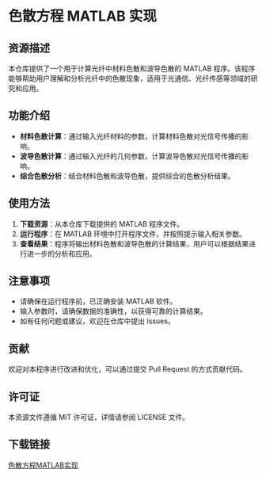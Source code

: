 # 色散方程 MATLAB 实现

## 资源描述

本仓库提供了一个用于计算光纤中材料色散和波导色散的 MATLAB 程序。该程序能够帮助用户理解和分析光纤中的色散现象，适用于光通信、光纤传感等领域的研究和应用。

## 功能介绍

- **材料色散计算**：通过输入光纤材料的参数，计算材料色散对光信号传播的影响。
- **波导色散计算**：通过输入光纤的几何参数，计算波导色散对光信号传播的影响。
- **综合色散分析**：结合材料色散和波导色散，提供综合的色散分析结果。

## 使用方法

1. **下载资源**：从本仓库下载提供的 MATLAB 程序文件。
2. **运行程序**：在 MATLAB 环境中打开程序文件，并按照提示输入相关参数。
3. **查看结果**：程序将输出材料色散和波导色散的计算结果，用户可以根据结果进行进一步的分析和应用。

## 注意事项

- 请确保在运行程序前，已正确安装 MATLAB 软件。
- 输入参数时，请确保数据的准确性，以获得可靠的计算结果。
- 如有任何问题或建议，欢迎在仓库中提出 Issues。

## 贡献

欢迎对本程序进行改进和优化，可以通过提交 Pull Request 的方式贡献代码。

## 许可证

本资源文件遵循 MIT 许可证，详情请参阅 LICENSE 文件。

## 下载链接

[色散方程MATLAB实现](https://pan.quark.cn/s/66d61778d17f)